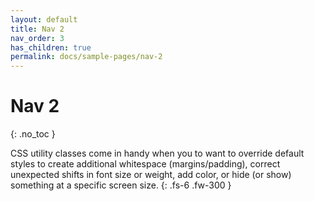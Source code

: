 ```yaml
---
layout: default
title: Nav 2
nav_order: 3
has_children: true
permalink: docs/sample-pages/nav-2
---
```


# Nav 2
{: .no_toc }

CSS utility classes come in handy when you to want to override default styles to create additional whitespace (margins/padding), correct unexpected shifts in font size or weight, add color, or hide (or show) something at a specific screen size.
{: .fs-6 .fw-300 }
